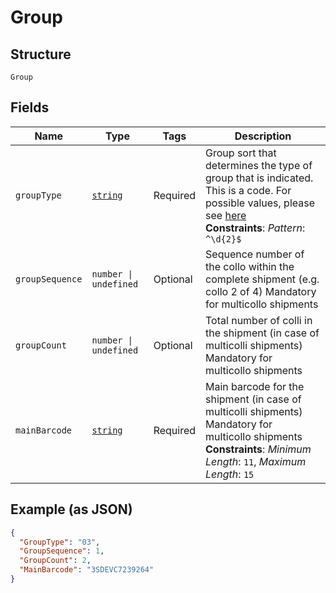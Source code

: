 
# Group

## Structure

`Group`

## Fields

| Name | Type | Tags | Description |
|  --- | --- | --- | --- |
| `groupType` | [`string`](../../doc/models/string-enum.md) | Required | Group sort that determines the type of group that is indicated. This is a code. For possible values, please see [here](#tag/Reference-codes/Group-types)<br>**Constraints**: *Pattern*: `^\d{2}$` |
| `groupSequence` | `number \| undefined` | Optional | Sequence number of the collo within the complete shipment (e.g. collo 2 of 4) Mandatory for multicollo shipments |
| `groupCount` | `number \| undefined` | Optional | Total number of colli in the shipment (in case of multicolli shipments) Mandatory for multicollo shipments |
| `mainBarcode` | [`string`](../../doc/models/string-enum.md) | Required | Main barcode for the shipment (in case of multicolli shipments) Mandatory for multicollo shipments<br>**Constraints**: *Minimum Length*: `11`, *Maximum Length*: `15` |

## Example (as JSON)

```json
{
  "GroupType": "03",
  "GroupSequence": 1,
  "GroupCount": 2,
  "MainBarcode": "3SDEVC7239264"
}
```

